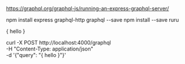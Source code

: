 https://graphql.org/graphql-js/running-an-express-graphql-server/

npm install express graphql-http graphql --save
npm install --save ruru


{
  hello
}


curl -X POST http://localhost:4000/graphql \
  -H "Content-Type: application/json" \
  -d '{"query": "{ hello }"}'
